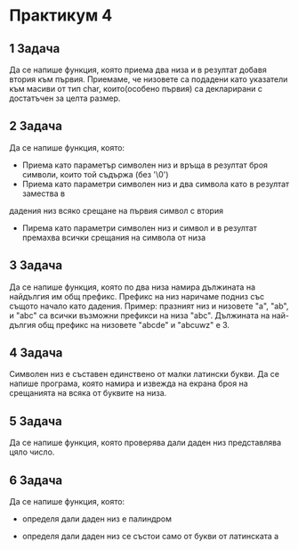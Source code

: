 # Практикум 4

## **1 Задача**

Да се напише функция, която приема два низа и в резултат добавя втория към първия. Приемаме, че низовете са подадени като указатели към масиви от тип char, които(особено първия) са декларирани с достатъчен за целта размер.

## **2 Задача**

Да се напише функция, която:

- Приема като параметър символен низ и връща в резултат броя символи, които той съдържа (без &#39;\0&#39;)
- Приема като параметри символен низ и два символа като в резултат замества в

дадения низ всяко срещане на първия символ с втория

- Пирема като параметри символен низ и символ и в резултат премахва всички срещания на символа от низа

## **3 Задача**

Да се напише функция, която по два низа намира дължината на найдългия им общ префикс. Префикс на низ наричаме подниз със същото начало като дадения. Пример: празният низ и низовете &quot;a&quot;, &quot;ab&quot;, и &quot;abc&quot; са всички възможни префикси на низа &quot;abc&quot;. Дължината на най-дългия общ префикс на низовете &quot;abcde&quot; и &quot;abcuwz&quot; е 3.

## **4 Задача**

Символен низ е съставен единствено от малки латински букви. Да се напише програма, която намира и извежда на екрана броя на срещанията на всяка от буквите на низа.

## **5 Задача**

Да се напише функция, която проверява дали даден низ представлява цяло число.


## **6 Задача**

Да се напише функция, която:

- определя дали даден низ е палиндром

- определя дали даден низ се състои само от букви от латинската а